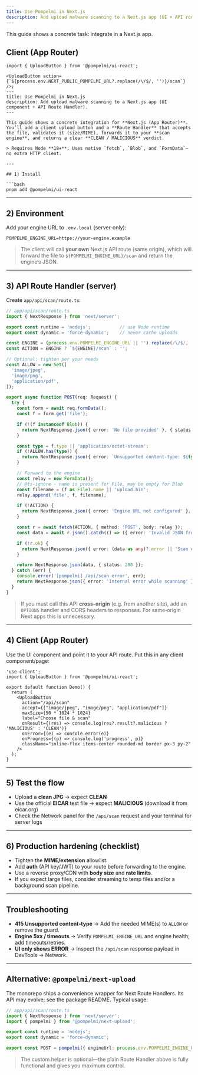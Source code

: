 ```yaml
---
title: Use Pompelmi in Next.js
description: Add upload malware scanning to a Next.js app (UI + API route helper).
---
```


This guide shows a concrete task: integrate in a Next.js app.

## Client (App Router)

```tsx
import { UploadButton } from '@pompelmi/ui-react';

<UploadButton action={`${process.env.NEXT_PUBLIC_POMPELMI_URL?.replace(/\/$/, '')}/scan`} />;
---
title: Use Pompelmi in Next.js
description: Add upload malware scanning to a Next.js app (UI component + API Route Handler).
---

This guide shows a concrete integration for **Next.js (App Router)**. You’ll add a client upload button and a **Route Handler** that accepts the file, validates it (size/MIME), forwards it to your **scan engine**, and returns a clear **CLEAN / MALICIOUS** verdict.

> Requires Node **18+**. Uses native `fetch`, `Blob`, and `FormData`—no extra HTTP client.

---

## 1) Install

```bash
pnpm add @pompelmi/ui-react
```

---

## 2) Environment

Add your engine URL to `.env.local` (server‑only):

```env
POMPELMI_ENGINE_URL=https://your-engine.example
```

> The client will call **your own** Next.js API route (same origin), which will forward the file to `${POMPELMI_ENGINE_URL}/scan` and return the engine’s JSON.

---

## 3) API Route Handler (server)

Create `app/api/scan/route.ts`:

```ts
// app/api/scan/route.ts
import { NextResponse } from 'next/server';

export const runtime = 'nodejs';           // use Node runtime
export const dynamic = 'force-dynamic';    // never cache uploads

const ENGINE = (process.env.POMPELMI_ENGINE_URL || '').replace(/\/$/, '');
const ACTION = ENGINE ? `${ENGINE}/scan` : '';

// Optional: tighten per your needs
const ALLOW = new Set([
  'image/jpeg',
  'image/png',
  'application/pdf',
]);

export async function POST(req: Request) {
  try {
    const form = await req.formData();
    const f = form.get('file');

    if (!(f instanceof Blob)) {
      return NextResponse.json({ error: 'No file provided' }, { status: 400 });
    }

    const type = f.type || 'application/octet-stream';
    if (!ALLOW.has(type)) {
      return NextResponse.json({ error: `Unsupported content-type: ${type}` }, { status: 415 });
    }

    // Forward to the engine
    const relay = new FormData();
    // @ts-ignore - name is present for File, may be empty for Blob
    const filename = (f as File).name || 'upload.bin';
    relay.append('file', f, filename);

    if (!ACTION) {
      return NextResponse.json({ error: 'Engine URL not configured' }, { status: 500 });
    }

    const r = await fetch(ACTION, { method: 'POST', body: relay });
    const data = await r.json().catch(() => ({ error: 'Invalid JSON from engine' }));

    if (!r.ok) {
      return NextResponse.json({ error: (data as any)?.error || 'Scan error' }, { status: r.status });
    }

    return NextResponse.json(data, { status: 200 });
  } catch (err) {
    console.error('[pompelmi] /api/scan error', err);
    return NextResponse.json({ error: 'Internal error while scanning' }, { status: 500 });
  }
}
```

> If you must call this API **cross‑origin** (e.g. from another site), add an `OPTIONS` handler and CORS headers to responses. For same‑origin Next apps this is unnecessary.

---

## 4) Client (App Router)

Use the UI component and point it to your API route. Put this in any client component/page:

```tsx
'use client';
import { UploadButton } from '@pompelmi/ui-react';

export default function Demo() {
  return (
    <UploadButton
      action="/api/scan"
      accept={["image/jpeg", "image/png", "application/pdf"]}
      maxSize={50 * 1024 * 1024}
      label="Choose file & scan"
      onResult={(res) => console.log(res?.result?.malicious ? 'MALICIOUS' : 'CLEAN')}
      onError={(e) => console.error(e)}
      onProgress={(p) => console.log('progress', p)}
      className="inline-flex items-center rounded-md border px-3 py-2"
    />
  );
}
```

---

## 5) Test the flow

- Upload a **clean JPG** → expect **CLEAN**
- Use the official **EICAR** test file → expect **MALICIOUS** (download it from eicar.org)
- Check the Network panel for the `/api/scan` request and your terminal for server logs

---

## 6) Production hardening (checklist)

- Tighten the **MIME/extension** allowlist.
- Add **auth** (API key/JWT) to your route before forwarding to the engine.
- Use a reverse proxy/CDN with **body size** and **rate limits**.
- If you expect large files, consider streaming to temp files and/or a background scan pipeline.

---

## Troubleshooting

- **415 Unsupported content-type** → Add the needed MIME(s) to `ALLOW` or remove the guard.
- **Engine 5xx / timeouts** → Verify `POMPELMI_ENGINE_URL` and engine health; add timeouts/retries.
- **UI only shows ERROR** → Inspect the `/api/scan` response payload in DevTools → Network.

---

## Alternative: `@pompelmi/next-upload`

The monorepo ships a convenience wrapper for Next Route Handlers. Its API may evolve; see the package README. Typical usage:

```ts
// app/api/scan/route.ts
import { NextResponse } from 'next/server';
import { pompelmi } from '@pompelmi/next-upload';

export const runtime = 'nodejs';
export const dynamic = 'force-dynamic';

export const POST = pompelmi({ engineUrl: process.env.POMPELMI_ENGINE_URL! });
```

> The custom helper is optional—the plain Route Handler above is fully functional and gives you maximum control.